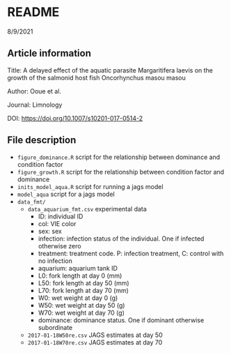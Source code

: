 README
================
8/9/2021

## Article information

Title: A delayed effect of the aquatic parasite Margaritifera laevis on
the growth of the salmonid host fish Oncorhynchus masou masou

Author: Ooue et al.

Journal: Limnology

DOI: <https://doi.org/10.1007/s10201-017-0514-2>

## File description

-   `figure_dominance.R` script for the relationship between dominance
    and condition factor
-   `figure_growth.R` script for the relationship between condition
    factor and dominance
-   `inits_model_aqua.R` script for running a jags model
-   `model_aqua` script for a jags model
-   `data_fmt/`
    -   `data_aquarium_fmt.csv` experimental data
        -   ID: individual ID
        -   col: VIE color
        -   sex: sex
        -   infection: infection status of the individual. One if
            infected otherwise zero
        -   treatment: treatment code. P: infection treatment, C:
            control with no infection
        -   aquarium: aquarium tank ID
        -   L0: fork length at day 0 (mm)
        -   L50: fork length at day 50 (mm)
        -   L70: fork length at day 70 (mm)
        -   W0: wet weight at day 0 (g)
        -   W50: wet weight at day 50 (g)
        -   W70: wet weight at day 70 (g)
        -   dominance: dominance status. One if dominant otherwise
            subordinate
    -   `2017-01-18W50re.csv` JAGS estimates at day 50
    -   `2017-01-18W70re.csv` JAGS estimates at day 70
